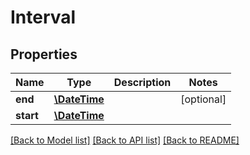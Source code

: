 # Interval

## Properties
Name | Type | Description | Notes
------------ | ------------- | ------------- | -------------
**end** | [**\DateTime**](\DateTime.md) |  | [optional] 
**start** | [**\DateTime**](\DateTime.md) |  | 

[[Back to Model list]](../README.md#documentation-for-models) [[Back to API list]](../README.md#documentation-for-api-endpoints) [[Back to README]](../README.md)


